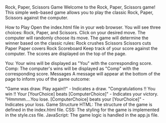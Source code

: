 Rock, Paper, Scissors Game
Welcome to the Rock, Paper, Scissors game! This simple web-based game allows you to play the classic Rock, Paper, Scissors against the computer.

How to Play
Open the index.html file in your web browser.
You will see three choices: Rock, Paper, and Scissors.
Click on your desired move.
The computer will randomly choose its move.
The game will determine the winner based on the classic rules:
Rock crushes Scissors
Scissors cuts Paper
Paper covers Rock
Scoreboard
Keep track of your score against the computer. The scores are displayed on the top of the page.

You: Your wins will be displayed as "You" with the corresponding score.
Comp: The computer's wins will be displayed as "Comp" with the corresponding score.
Messages
A message will appear at the bottom of the page to inform you of the game outcome:

"Game was draw. Play again!!" - Indicates a draw.
"Congratulations !! You win !! Your [YourChoice] beats [ComputerChoice]" - Indicates your victory.
"Hmmmm....You lose. [ComputerChoice] beats your [YourChoice]" - Indicates your loss.
Game Structure
HTML: The structure of the game is defined in the index.html file.
CSS: The styling for the game is implemented in the style.css file.
JavaScript: The game logic is handled in the app.js file.
